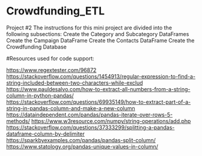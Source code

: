 # Crowdfunding_ETL
Project #2
The instructions for this mini project are divided into the following subsections:
Create the Category and Subcategory DataFrames
Create the Campaign DataFrame
Create the Contacts DataFrame
Create the Crowdfunding Database


#Resources used for code support:

https://www.regextester.com/96872
https://stackoverflow.com/questions/1454913/regular-expression-to-find-a-string-included-between-two-characters-while-exclud
https://www.pauldesalvo.com/how-to-extract-all-numbers-from-a-string-column-in-python-pandas/
https://stackoverflow.com/questions/69935149/how-to-extract-part-of-a-string-in-pandas-column-and-make-a-new-column
https://dataindependent.com/pandas/pandas-iterate-over-rows-5-methods/
https://www.w3resource.com/numpy/string-operations/add.php
https://stackoverflow.com/questions/37333299/splitting-a-pandas-dataframe-column-by-delimiter
https://sparkbyexamples.com/pandas/pandas-split-column/
https://www.statology.org/pandas-unique-values-in-column/


